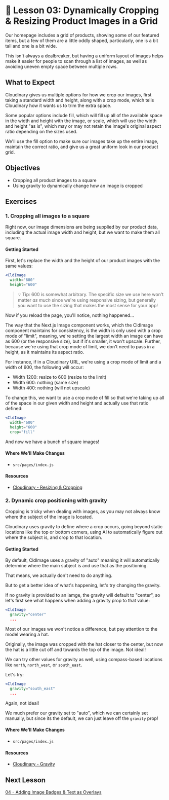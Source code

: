 # 📓 Lesson 03: Dynamically Cropping & Resizing Product Images in a Grid

Our homepage includes a grid of products, showing some of our featured items, but a few of them are a little oddly shaped, particularly, one is a bit tall and one is a bit wide.

This isn't always a dealbreaker, but having a uniform layout of images helps make it easier for people to scan through a list of images, as well as avoiding uneven empty space between multiple rows.

## What to Expect

Cloudinary gives us multiple options for how we crop our images, first taking a standard width and height, along with a crop mode, which tells Cloudinary how it wants us to trim the extra space.

Some popular options include fill, which will fill up all of the available space in the width and height with the image, or scale, which will use the width and height "as is", which may or may not retain the image's original aspect ratio depending on the sizes used.

We'll use the fill option to make sure our images take up the entire image, maintain the correct ratio, and give us a great uniform look in our product grid.

## Objectives

* Cropping all product images to a square
* Using gravity to dynamically change how an image is cropped

## Exercises

### 1. Cropping all images to a square

Right now, our image dimensions are being supplied by our product data, including the actual image width and height, but we want to make them all square.

#### Getting Started

First, let's replace the width and the height of our product images with the same values:

```jsx
<CldImage
  width="600"
  height="600"
```

> 💡 Tip: 600 is somewhat arbitrary. The specific size we use here won't matter _as much_ since we're using responsive sizing, but generally you want to use the sizing that makes the most sense for your app!

Now if you reload the page, you'll notice, nothing happened...

The way that the Next.js Image component works, which the CldImage component maintains for consistency, is the width is only used with a crop mode of "limit", meaning, we're setting the largest width an image can have as 600 (or the responsive size), but if it's smaller, it won't upscale. Further, because we're using that crop mode of limit, we don't need to pass in a height, as it maintains its aspect ratio.

For instance, if in a Cloudinary URL, we're using a crop mode of limit and a width of 600, the following will occur:
* Width 1200: resize to 600 (resize to the limit)
* Width 600: nothing (same size)
* Width 400: nothing (will not upscale)

To change this, we want to use a crop mode of fill so that we're taking up all of the space in our given width and height and actually use that ratio defined:

```jsx
<CldImage
  width="600"
  height="600"
  crop="fill"
```

And now we have a bunch of square images!

#### Where We'll Make Changes
* `src/pages/index.js`

#### Resources
* [Cloudinary - Resizing & Cropping](https://cloudinary.com/documentation/resizing_and_cropping)

### 2. Dynamic crop positioning with gravity

Cropping is tricky when dealing with images, as you may not always know where the subject of the image is located.

Cloudinary uses gravity to define where a crop occurs, going beyond static locations like the top or bottom corners, using AI to automatically figure out where the subject is, and crop to that location.

#### Getting Started

By default, CldImage uses a gravity of "auto" meaning it will automatically determine where the main subject is and use that as the positioning.

That means, we actually don't need to do anything.

But to get a better idea of what's happening, let's try changing the gravity.

If no gravity is provided to an iamge, the gravity will default to "center", so let's first see what happens when adding a gravity prop to that value:

```jsx
<CldImage
  gravity="center"
  ...
```

Most of our images we won't notice a difference, but pay attention to the model wearing a hat.

Originally, the image was cropped with the hat closer to the center, but now the hat is a little cut off and towards the top of the image. Not ideal!

We can try other values for gravity as well, using compass-based locations like `north`, `north_west`, or `south_east`.

Let's try:

```jsx
<CldImage
  gravity="south_east"
  ...
```

Again, not ideal!

We much prefer our gravity set to "auto", which we can certainly set manually, but since its the default, we can just leave off the `gravity` prop!

#### Where We'll Make Changes
* `src/pages/index.js`

#### Resources
* [Cloudinary - Gravity](https://cloudinary.com/documentation/resizing_and_cropping#control_gravity)

## Next Lesson

[04 - Adding Image Badges & Text as Overlays](https://github.com/colbyfayock/media-ecommerce-workshop/blob/main/lessons/04%20-%20Adding%20Image%20Badges%20%26%20Text%20as%20Overlays.md)
